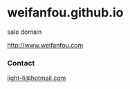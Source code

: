 weifanfou.github.io
===================

sale domain

http://www.weifanfou.com

### Contact

light-li@hotmail.com
